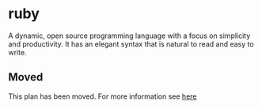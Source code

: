 # ruby

A dynamic, open source programming language with a focus on   simplicity and productivity. It has an elegant syntax that is natural to   read and easy to write.

## Moved

This plan has been moved. For more information see [here](https://github.com/habitat-sh/core-plans#additional-plans)

